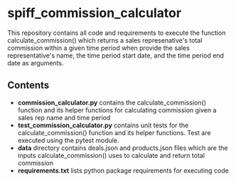 # spiff_commission_calculator

This repository contains all code and requirements to execute the function calculate_commission() which returns a sales represenative's total commission within a given time period when provide the sales representative's name, the time period start date, and the time period end date as arguments.

## Contents
* __commission_calculator.py__ contains the calculate_commission() function and its helper functions for calculating commission given a sales rep name and time period
* __test_commission_calculator.py__ contains unit tests for the calculate_commission() function and its helper functions. Test are executed using the pytest module.
* __data__ directory contains deals.json and products.json files which are the inputs calculate_commission() uses to calculate and return total commission
* __requirements.txt__ lists python package requirements for executing code
